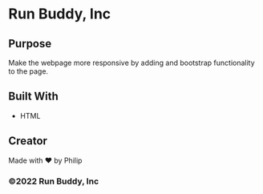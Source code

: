 # Run Buddy, Inc

## Purpose
Make the webpage more responsive by adding and bootstrap functionality to the page.

## Built With
* HTML

## Creator
Made with ❤️ by Philip

### ©️2022 Run Buddy, Inc 
